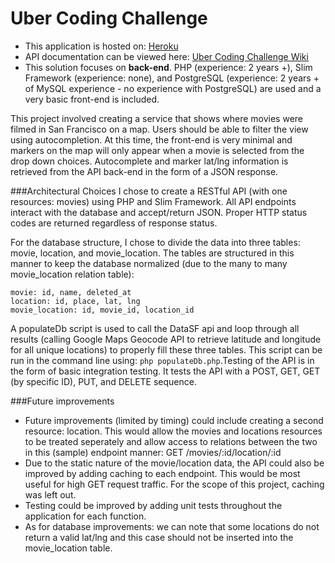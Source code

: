 # Uber Coding Challenge

* This application is hosted on: [Heroku](https://nameless-ridge-1156.herokuapp.com/)
* API documentation can be viewed here: [Uber Coding Challenge Wiki](https://github.com/anna-maria/Uber-Coding-Challenge/wiki)
* This solution focuses on **back-end**. PHP (experience: 2 years +), Slim Framework (experience: none), and PostgreSQL (experience: 2 years + of MySQL experience - no experience with PostgreSQL) are used and a very basic front-end is included. 

This project involved creating a service that shows where movies were filmed in San Francisco on a map. Users should be able to filter the view using autocompletion. At this time, the front-end is very minimal and markers on the map will only appear when a movie is selected from the drop down choices. Autocomplete and marker lat/lng information is retrieved from the API back-end in the form of a JSON response.

###Architectural Choices
I chose to create a RESTful API (with one resources: movies) using PHP and Slim Framework. All API endpoints interact with the database and accept/return JSON. Proper HTTP status codes are returned regardless of response status. 

For the database structure, I chose to divide the data into three tables: movie, location, and movie_location. The tables are structured in this manner to keep the database normalized (due to the many to many movie_location relation table):
```
movie: id, name, deleted_at
location: id, place, lat, lng
movie_location: id, movie_id, location_id
```
A populateDb script is used to call the DataSF api and loop through all results (calling Google Maps Geocode API to retrieve latitude and longitude for all unique locations) to properly fill these three tables. This script can be run in the command line using: `php populateDb.php`.Testing of the API is in the form of basic integration testing. It tests the API with a POST, GET, GET (by specific ID), PUT, and DELETE sequence. 

###Future improvements
* Future improvements (limited by timing) could include creating a second resource: location. This would allow the movies and locations resources to be treated seperately and allow access to relations between the two in this (sample) endpoint manner: GET /movies/:id/location/:id
* Due to the static nature of the movie/location data, the API could also be improved by adding caching to each endpoint. This would be most useful for high GET request traffic. For the scope of this project, caching was left out. 
* Testing could be improved by adding unit tests throughout the application for each function. 
* As for database improvements: we can note that some locations do not return a valid lat/lng and this case should not be inserted into the movie_location table.
